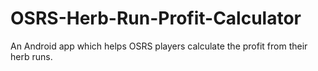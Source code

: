 # OSRS-Herb-Run-Profit-Calculator
An Android app which helps OSRS players calculate the profit from their herb runs.
